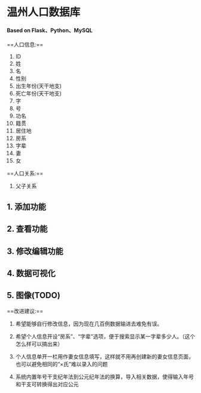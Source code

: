 

# 温州人口数据库

#### Based on Flask、Python、MySQL

==人口信息:==

1. ID 
2. 姓 
3. 名 
4. 性别 
5. 出生年份(天干地支)
6. 死亡年份(天干地支) 
7. 字 
8. 号 
9. 功名 
10. 籍贯 
11. 居住地 
12. 房系 
13. 字辈 
14. 妻
15. 女

==人口关系:==

1. 父子关系

## 1. 添加功能

## 2. 查看功能

## 3. 修改编辑功能

## 4. 数据可视化

## 5. 图像(TODO)



==改进建议:==

1. 希望能够自行修改信息，因为现在几百例数据输进去难免有误。

2. 希望个人信息开设“房系”、“字辈”选项，便于搜索显示某一字辈多少人。（这个怎么样可以搞出来）

3. 个人信息单开一栏用作妻女信息填写，这样就不用再创建新的妻女信息页面，也可以避免相同的“×氏”难以录入的问题

4. 系统内置年号干支纪年法到公元纪年法的换算，导入相关数据，使得输入年号和干支可转换得出对应公元